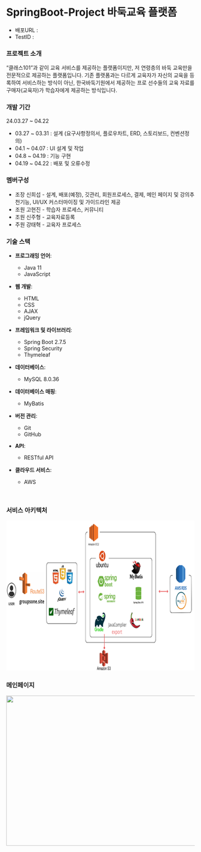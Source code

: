 <h1>SpringBoot-Project 바둑교육 플랫폼</h1>
<ul>
  <li>배포URL : </li>
  <li>TestID : </li>
</ul>

<h3>프로젝트 소개</h3>
“클래스101”과 같이 교육 서비스를 제공하는 플랫폼이지만, 저 연령층의 바둑 교육만을 전문적으로 제공하는 플랫폼입니다. 기존 플랫폼과는 다르게 교육자가 자신의 교육을 등록하여 서비스하는 방식이 아닌, 한국바둑기원에서 제공하는 프로 선수들의 교육 자료를 구매자(교육자)가 학습자에게 제공하는 방식입니다.

<h3>개발 기간</h3>
24.03.27 ~ 04.22
<ul>
  <li>03.27 ~ 03.31 : 설계 (요구사항정의서, 플로우차트, ERD, 스토리보드, 컨벤션정의)</li>
  <li>04.1 ~ 04.07 : UI 설계 및 작업 </li>
  <li>04.8 ~ 04.19 : 기능 구현 </li>
  <li>04.19 ~ 04.22 : 배포 및 오류수정 </li>
</ul>

<h3>멤버구성</h3>
<ul>
  <li>조장 신희섭 - 설계, 배포(예정), 깃관리, 회원프로세스, 결제, 메인 페이지 및 강의추천기능, UI/UX 커스터마이징 및 가이드라인 제공</li>
  <li>조원 고현진 - 학습자 프로세스, 커뮤니티</li>
  <li>조원 신주형 - 교육자료등록</li>
  <li>주원 강태혁 - 교육자 프로세스</li>
</ul>

### 기술 스택
- **프로그래밍 언어**:
  - Java 11
  - JavaScript

- **웹 개발**:
  - HTML
  - CSS
  - AJAX
  - jQuery

- **프레임워크 및 라이브러리**:
  - Spring Boot 2.7.5
  - Spring Security
  - Thymeleaf

- **데이터베이스**:
  - MySQL 8.0.36

- **데이터베이스 매핑**:
  - MyBatis

- **버전 관리**:
  - Git
  - GitHub

- **API**:
  - RESTful API

- **클라우드 서비스**:
  - AWS

<br>
<h3>서비스 아키텍처</h3> 
<img src="imgs/123.png" width="900" height="400">

<h3>메인페이지</h3>
<img src="imgs/메인페이지" width="900" height="400">
